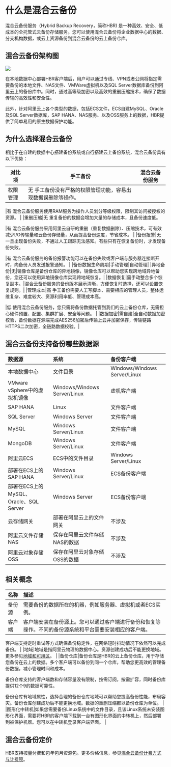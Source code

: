 # 什么是混合云备份

混合云备份服务（Hybrid Backup Recovery，简称HBR\) 是一种高效、安全、低成本的全托管式云备份存储服务。您可以使用混合云备份将企业数据中心的数据、分支机构数据，或云上资源备份到混合云备份的云上备份仓库。

## 混合云备份架构图

![](https://static-aliyun-doc.oss-accelerate.aliyuncs.com/assets/img/zh-CN/4176017161/p63379.jpg)

在本地数据中心部署HBR客户端后，用户可以通过专线、VPN或者公网将指定需要备份的本地文件、NAS文件、VMWare虚拟机以及SQL Server数据库备份到阿里云上的备份库中。同时，通过高等级加密以及高效的重删压缩技术，确保了数据传输的高效性和安全性。

此外，针对阿里云上各个类型的数据，包括ECS文件，ECS自建MySQL、Oracle及SQL Server数据库，SAP HANA、NAS服务、以及OSS服务上的数据，HBR提供了简单易用的原生数据保护功能。

## 为什么选择混合云备份

相比于在自建的数据中心搭建备份系统或自行搭建云上备份系统，混合云备份具有以下优势：

|对比项|手工备份|混合云备份服务|
|---|----|-------|
|权限管理|无 手工备份没有严格的权限管理功能，容易出现数据误删除等操作。

|有 混合云备份服务使用RAM服务为操作人员划分等级权限，限制其访问被授权的资源。 |
|重删压缩|无 重复备份的数据会增加大量的存储成本，且备份速度低。

|有 混合云备份服务采用阿里云自研的重删（重复数据删除）、压缩技术，可有效减少I/O传输量和云备份存储量，从而提高备份速度，节省成本。 |
|备份报警|无 一旦出现备份失败，不通过人工跟踪无法感知。有些只有在恢复备份时，才发现备份失败。

|有 混合云备份服务的备份报警功能可以在备份失败或客户端与服务器连接断开时，向备份人员发送报警通知。 |
|备份数据生命周期|手动管理|自动管理|
|异地备份|无|镜像仓库是备份仓库的异地镜像，镜像仓库可以帮助您实现跨地域异地备份，您还可以使用异地镜像仓库实现跨地域恢复。|
|数据恢复|需手动整合多个恢复副本。|混合云备份服务的备份版本展示清晰，方便恢复时选择，还可以设置恢复规则。|
|管理成本|高 手工备份需要人工写脚本、需要相应的管理人员，整体运维复杂、难度较大、资源利用率低、管理成本高。

|低 使用混合云备份服务，您只需将备份数据托管到我们的云上备份仓库，无需担心硬件预置、配置、集群扩展、安全等问题。 |
|数据加密|需自建|全自动数据加密校验，备份数据在源端完成AES256加密后传输上云并加密保存，传输链路HTTPS二次加密，全链路数据校验。|

## 混合云备份支持备份哪些数据源

|数据源|系统|备份客户端|
|:--|:-|:----|
|本地数据中心|文件目录|Windows/Windows Server/Linux|文件客户端|
|VMware vSphere中的虚拟机镜像|Windows/Windows Server/Linux|虚机客户端|
|SAP HANA|Linux|文件客户端|
|SQL Server|Windows Server|文件客户端|
|MySQL|Windows Server/Linux|文件客户端|
|MongoDB|Windows Server/Linux|文件客户端|
|阿里云ECS|ECS中的文件目录|Windows Server/Linux|ECS备份客户端|
|部署在ECS上的SAP HANA|Windows Server/Linux|ECS备份客户端|
|部署在ECS上的MySQL、Oracle、SQL Server|Windows Server|ECS备份客户端|
|云存储网关|部署在阿里云上的文件网关|不涉及|云存储网关客户端|
|阿里云文件存储NAS|保存在阿里云文件存储NAS的数据|不涉及|不涉及|
|阿里云对象存储OSS|保存在阿里云对象存储OSS的数据|不涉及|不涉及|

## 相关概念

|名称|描述|
|:-|:-|
|备份源|需要备份的数据所在的机器，例如服务器、虚拟机或者ECS实例。 |
|客户端|客户端安装在备份源上。您可以通过客户端进行备份和恢复等操作。不同的备份源系统和平台需要安装相应的客户端。

客户端支持定时重试等方式确保备份稳定性，在网络短时抖动情况下依然可以完成备份。 |
|地域|地域是指阿里云物理的数据中心。资源创建成功后不能更换地域。更多参见[地域和可用区]()。 |
|备份仓库|备份仓库是HBR的云上备份仓库，用于存储您备份在云上的数据。多个客户端可以备份到同一个仓库，帮助您更高效的管理备份数据，减小管理时间和成本。

备份仓库支持的客户端数和存储容量没有限制，按需订阅，按需扩容，同时备份库提供12个9的数据可靠性。

备份仓库有地域属性，选择合理的备份仓库地域可以帮助您提高备份性能，布局容灾。备份仓库创建成功后不能更换地域。数据的重删压缩都以备份仓库为单位。 |
|图形化中转机|如果您需要备份Linux系统中的文件目录，且该Linux系统未安装图形化界面，需要将HBR的客户端下载到一台有图形化界面的中转机上，然后部署到被保护机器。您可以在中转机登录客户端界面。 |

## 混合云备份定价

HBR支持按量付费和包年包月资源包。更多价格信息，参见[混合云备份计费方式与计费项](/cn.zh-CN/计量计费/计费方式与计费项.md)。

